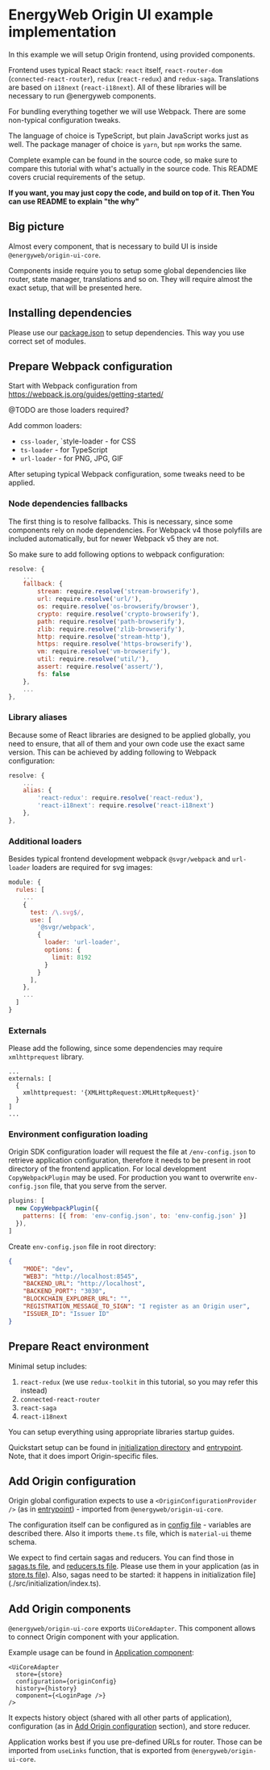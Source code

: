 # EnergyWeb Origin UI example implementation

In this example we will setup Origin frontend, using provided components.

Frontend uses typical React stack: `react` itself, `react-router-dom` (`connected-react-router`), `redux` (`react-redux`) and `redux-saga`.
Translations are based on `i18next` (`react-i18next`). All of these libraries will be necessary to run @energyweb components.

For bundling everything together we will use Webpack. There are some non-typical configuration tweaks.

The language of choice is TypeScript, but plain JavaScript works just as well.
The package manager of choice is `yarn`, but `npm` works the same.

Complete example can be found in the source code, so make sure to compare this tutorial with what's actually in the source code.
This README covers crucial requirements of the setup.

**If you want, you may just copy the code, and build on top of it. Then You can use README to explain "the why"**

## Big picture

Almost every component, that is necessary to build UI is inside `@energyweb/origin-ui-core`.

Components inside require you to setup some global dependencies like router, state manager, translations and so on.
They will require almost the exact setup, that will be presented here.

## Installing dependencies

Please use our [package.json](./package.json) to setup dependencies. This way you use correct set of modules.

## Prepare Webpack configuration

Start with Webpack configuration from https://webpack.js.org/guides/getting-started/

@TODO are those loaders required?

Add common loaders:
- `css-loader`, `style-loader - for CSS
- `ts-loader` - for TypeScript
- `url-loader` - for PNG, JPG, GIF

After setuping typical Webpack configuration, some tweaks need to be applied.

### Node dependencies fallbacks

The first thing is to resolve fallbacks. This is necessary, since some components rely on node dependencies.
For Webpack v4 those polyfills are included automatically, but for newer Webpack v5 they are not.

So make sure to add following options to webpack configuration:

```js
resolve: {
    ...
    fallback: {
        stream: require.resolve('stream-browserify'),
        url: require.resolve('url/'),
        os: require.resolve('os-browserify/browser'),
        crypto: require.resolve('crypto-browserify'),
        path: require.resolve('path-browserify'),
        zlib: require.resolve('zlib-browserify'),
        http: require.resolve('stream-http'),
        https: require.resolve('https-browserify'),
        vm: require.resolve('vm-browserify'),
        util: require.resolve('util/'),
        assert: require.resolve('assert/'),
        fs: false
    },
    ...
},
```

### Library aliases

Because some of React libraries are designed to be applied globally, you need to ensure, that all of them and your own code use the exact same version. This can be achieved by adding following to Webpack configuration:

```js
resolve: {
    ...
    alias: {
        'react-redux': require.resolve('react-redux'),
        'react-i18next': require.resolve('react-i18next')
    },
},
```

### Additional loaders

Besides typical frontend development webpack `@svgr/webpack` and `url-loader` loaders are required for svg images:

```js
module: {
  rules: [
    ...
    {
      test: /\.svg$/,
      use: [
        '@svgr/webpack',
        {
          loader: 'url-loader',
          options: {
            limit: 8192
          }
        }
      ],
    },
    ...
  ]
}
```

### Externals

Please add the following, since some dependencies may require `xmlhttprequest` library.

```
...
externals: [
  {
    xmlhttprequest: '{XMLHttpRequest:XMLHttpRequest}'
  }
]
...
```

### Environment configuration loading

Origin SDK configuration loader will request the file at `/env-config.json` to retrieve application configuration, therefore it needs to be present in root directory of the frontend application. For local development `CopyWebpackPlugin` may be used. For production you want to overwrite `env-config.json` file, that you serve from the server.

```js
plugins: [
  new CopyWebpackPlugin({
    patterns: [{ from: 'env-config.json', to: 'env-config.json' }]
  }),
]
```

Create `env-config.json` file in root directory:

```json
{
    "MODE": "dev",
    "WEB3": "http://localhost:8545",
    "BACKEND_URL": "http://localhost",
    "BACKEND_PORT": "3030",
    "BLOCKCHAIN_EXPLORER_URL": "",
    "REGISTRATION_MESSAGE_TO_SIGN": "I register as an Origin user",
    "ISSUER_ID": "Issuer ID"
}
```

## Prepare React environment

Minimal setup includes:

1. `react-redux` (we use `redux-toolkit` in this tutorial, so you may refer this instead)
2. `connected-react-router`
3. `react-saga`
4. `react-i18next`

You can setup everything using appropriate libraries startup guides.

Quickstart setup can be found in [initialization directory](./src/initialization/index.ts) and [entrypoint](./src/index.tsx). Note, that it does import Origin-specific files.

## Add Origin configuration

Origin global configuration expects to use a `<OriginConfigurationProvider />` (as in [entrypoint](./src/index.tsx)) - imported from `@energyweb/origin-ui-core`.

The configuration itself can be configured as in [config file](./src/origin/config.ts) - variables are described there. Also it imports `theme.ts` file, which is `material-ui` theme schema.

We expect to find certain sagas and reducers. You can find those in [sagas.ts file](./src/origin/sagas.ts), and [reducers.ts file](./src/origin/reducers.ts). Please use them in your application (as in [store.ts file](./src/initialization/store.ts)). Also, sagas need to be started: it happens in initialization file](./src/initialization/index.ts).

## Add Origin components

`@energyweb/origin-ui-core` exports `UiCoreAdapter`. This component allows to connect Origin component with your application.

Example usage can be found in [Application component](./src/components/App.tsx):

```tsx
<UiCoreAdapter
  store={store}
  configuration={originConfig}
  history={history}
  component={<LoginPage />}
/>
```

It expects history object (shared with all other parts of application), configuration (as in [Add Origin configuration](#add-origin-configuration) section), and store reducer.

Application works best if you use pre-defined URLs for router. Those can be imported from `useLinks` function, that is exported from `@energyweb/origin-ui-core`.